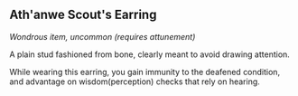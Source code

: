 ## Ath'anwe Scout's Earring
*Wondrous item, uncommon (requires attunement)*

A plain stud fashioned from bone, clearly meant to avoid drawing attention.

While wearing this earring, you gain immunity to the deafened condition, and advantage on wisdom(perception) checks that rely on hearing.
